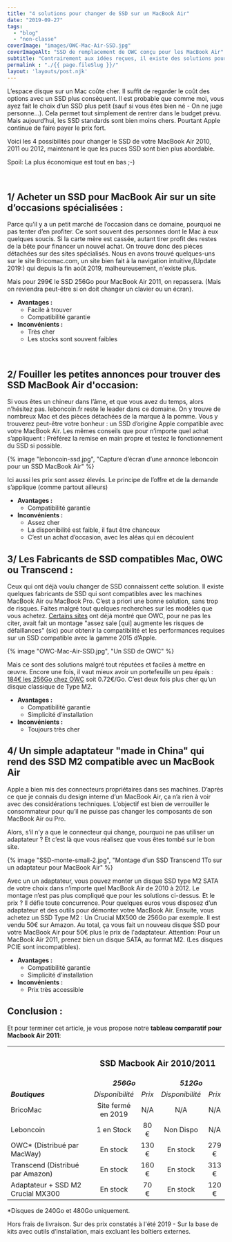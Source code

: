 ```yaml
---
title: "4 solutions pour changer de SSD sur un MacBook Air"
date: "2019-09-27"
tags:  
  - "blog"
  - "non-classe"
coverImage: "images/OWC-Mac-Air-SSD.jpg"
coverImageAlt: "SSD de remplacement de OWC conçu pour les MacBook Air"
subtitle: "Contrairement aux idées reçues, il existe des solutions pour remplacer son SSD sur les MacBook Air. Voici nos 4 meilleures options, de la plus sûre à la moins (et plus technique)"
permalink : "./{{ page.fileSlug }}/"
layout: 'layouts/post.njk'
---
```


L’espace disque sur un Mac coûte cher. Il suffit de regarder le coût des options avec un SSD plus conséquent. Il est probable que comme moi, vous ayez fait le choix d’un SSD plus petit (sauf si vous êtes bien né - On ne juge personne...). Cela permet tout simplement de rentrer dans le budget prévu. Mais aujourd’hui, les SSD standards sont bien moins chers. Pourtant Apple continue de faire payer le prix fort.

Voici les 4 possibilités pour changer le SSD de votre MacBook Air 2010, 2011 ou 2012, maintenant le que les puces SSD sont bien plus abordable.

Spoil: La plus économique est tout en bas ;-)

 

## 1/ Acheter un SSD pour MacBook Air sur un site d’occasions spécialisées :

Parce qu’il y a un petit marché de l’occasion dans ce domaine, pourquoi ne pas tenter d’en profiter. Ce sont souvent des personnes dont le Mac à eux quelques soucis. Si la carte mère est cassée, autant tirer profit des restes de la bête pour financer un nouvel achat. On trouve donc des pièces détachées sur des sites spécialisés. Nous en avons trouvé quelques-uns sur le site Bricomac.com, un site bien fait à la navigation intuitive,(Update 2019:) qui depuis la fin août 2019, malheureusement, n'existe plus.

Mais pour 299€ le SSD 256Go pour MacBook Air 2011, on repassera. (Mais on reviendra peut-être si on doit changer un clavier ou un écran).

- **Avantages :**
    - Facile à trouver
    - Compatibilité garantie
- **Inconvénients :**
    - Très cher
    - Les stocks sont souvent faibles

 

## 2/ Fouiller les petites annonces pour trouver des SSD MacBook Air d'occasion:

Si vous êtes un chineur dans l’âme, et que vous avez du temps, alors n’hésitez pas. leboncoin.fr reste le leader dans ce domaine. On y trouve de nombreux Mac et des pièces détachées de la marque à la pomme. Vous y trouverez peut-être votre bonheur : un SSD d’origine Apple compatible avec votre MacBook Air. Les mêmes conseils que pour n’importe quel achat s’appliquent : Préférez la remise en main propre et testez le fonctionnement du SSD si possible.

{% image "leboncoin-ssd.jpg", "Capture d’écran d’une annonce leboncoin pour un SSD MacBook Air" %}

Ici aussi les prix sont assez élevés. Le principe de l’offre et de la demande s’applique (comme partout ailleurs)

- **Avantages :**
    - Compatibilité garantie
- **Inconvénients :**
    - Assez cher
    - La disponibilité est faible, il faut être chanceux
    - C’est un achat d’occasion, avec les aléas qui en découlent

## 3/ Les Fabricants de SSD compatibles Mac, OWC ou Transcend :

Ceux qui ont déjà voulu changer de SSD connaissent cette solution. Il existe quelques fabricants de SSD qui sont compatibles avec les machines MacBook Air ou MacBook Pro. C’est a priori une bonne solution, sans trop de risques. Faites malgré tout quelques recherches sur les modèles que vous achetez. [Certains sites](http://www.journaldulapin.com/2016/03/09/owc-bricole-pour-les-macbook-airpro-avec-des-ssd-pcie/) ont déjà montré que OWC, pour ne pas les citer, avait fait un montage "assez sale \[qui\] augmente les risques de défaillances" (sic) pour obtenir la compatibilité et les performances requises sur un SSD compatible avec la gamme 2015 d’Apple.

{% image "OWC-Mac-Air-SSD.jpg", "Un SSD de OWC" %}

Mais ce sont des solutions malgré tout réputées et faciles à mettre en œuvre. Encore une fois, il vaut mieux avoir un portefeuille un peu épais : [184€ les 256Go chez OWC](http://www.macway.com/fr/product/26321/owc-barrette-ssd-mercury-aura-pro-6g-240-go-macbook-air-20102011.html) soit 0.72€/Go. C’est deux fois plus cher qu’un disque classique de Type M2.

- **Avantages :**
    - Compatibilité garantie
    - Simplicité d’installation
- **Inconvénients :**
    - Toujours très cher

## 4/ Un simple adaptateur "made in China" qui rend des SSD M2 compatible avec un MacBook Air

Apple a bien mis des connecteurs propriétaires dans ses machines. D’après ce que je connais du design interne d’un MacBook Air, ça n’a rien à voir avec des considérations techniques. L’objectif est bien de verrouiller le consommateur pour qu’il ne puisse pas changer les composants de son MacBook Air ou Pro.

Alors, s’il n’y a que le connecteur qui change, pourquoi ne pas utiliser un adaptateur ? Et c’est là que vous réalisez que vous êtes tombé sur le bon site.

{% image "SSD-monte-small-2.jpg", "Montage d’un SSD Transcend 1To sur un adaptateur pour MacBook Air" %}

Avec un un adaptateur, vous pouvez monter un disque SSD type M2 SATA de votre choix dans n’importe quel MacBook Air de 2010 à 2012. Le montage n’est pas plus compliqué que pour les solutions ci-dessus. Et le prix ? Il défie toute concurrence. Pour quelques euros vous disposez d’un adaptateur et des outils pour démonter votre MacBook Air. Ensuite, vous achetez un SSD Type M2 : Un Crucial MX500 de 256Go par exemple. Il est vendu 50€ sur Amazon. Au total, ça vous fait un nouveau disque SSD pour votre MacBook Air pour 50€ plus le prix de l'adaptateur. Attention: Pour un MacBook Air 2011, prenez bien un disque SATA, au format M2. (Les disques PCIE sont incompatibles).

- **Avantages :**
    - Compatibilité garantie
    - Simplicité d’installation
- **Inconvénients :**
    - Prix très accessible

## Conclusion :

Et pour terminer cet article, je vous propose notre **tableau comparatif pour Macbook Air 2011**:

<table width="805"><tbody><tr><td width="244"></td><td style="text-align: center;" colspan="4" width="561"><h3><strong>SSD Macbook Air 2010/2011</strong></h3></td></tr><tr><td style="text-align: center;"></td><td style="text-align: center;" colspan="2"><em><strong>256Go</strong></em></td><td style="text-align: center;" colspan="2"><strong><em>512Go</em></strong></td></tr><tr><td><em><strong>Boutiques</strong></em></td><td style="text-align: center;"><em>Disponibilité</em></td><td style="text-align: center;"><em>Prix</em></td><td style="text-align: center;"><em>Disponibilité</em></td><td style="text-align: center;"><em>Prix</em></td></tr><tr><td>BricoMac</td><td style="text-align: center;">Site fermé en 2019</td><td style="text-align: center;">N/A</td><td style="text-align: center;">N/A</td><td style="text-align: center;">N/A</td></tr><tr><td>Leboncoin</td><td style="text-align: center;">1 en Stock</td><td style="text-align: center;">80 €</td><td style="text-align: center;">Non Dispo</td><td style="text-align: center;">N/A</td></tr><tr><td>OWC* (Distribué par MacWay)</td><td style="text-align: center;">En stock</td><td style="text-align: center;">130 €</td><td style="text-align: center;">En stock</td><td style="text-align: center;">279 €</td></tr><tr><td>Transcend (Distribué par Amazon)</td><td style="text-align: center;">En stock</td><td style="text-align: center;">160 €</td><td style="text-align: center;">En stock</td><td style="text-align: center;">313 €</td></tr><tr><td>Adaptateur + SSD M2 Crucial MX300</td><td style="text-align: center;">En stock</td><td style="text-align: center;">70 €</td><td style="text-align: center;">En stock</td><td style="text-align: center;">120 €</td></tr></tbody></table>

\*Disques de 240Go et 480Go uniquement.

Hors frais de livraison. Sur des prix constatés à l'été 2019 - Sur la base de kits avec outils d’installation, mais excluant les boîtiers externes.
